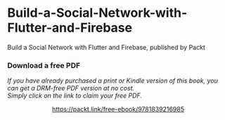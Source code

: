 # Build-a-Social-Network-with-Flutter-and-Firebase
Build a Social Network with Flutter and Firebase, published by Packt
### Download a free PDF

 <i>If you have already purchased a print or Kindle version of this book, you can get a DRM-free PDF version at no cost.<br>Simply click on the link to claim your free PDF.</i>
<p align="center"> <a href="https://packt.link/free-ebook/9781839216985">https://packt.link/free-ebook/9781839216985 </a> </p>